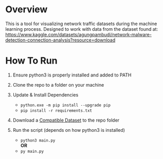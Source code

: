 # Overview

This is a tool for visualizing network traffic datasets during the machine learning process.
Designed to work with data from the dataset found at:
https://www.kaggle.com/datasets/agungpambudi/network-malware-detection-connection-analysis?resource=download


# How To Run

1. Ensure python3 is properly installed and added to PATH

2. Clone the repo to a folder on your machine

3. Update & Install Dependencies  
    - `python.exe -m pip install --upgrade pip`
    - `pip install -r requirements.txt`

4. Download a [Compatible Dataset](https://www.kaggle.com/datasets/agungpambudi/network-malware-detection-connection-analysis?resource=download) to the repo folder

5. Run the script (depends on how python3 is installed)
    - `python3 main.py`  
    **OR**
    - `py main.py`  

